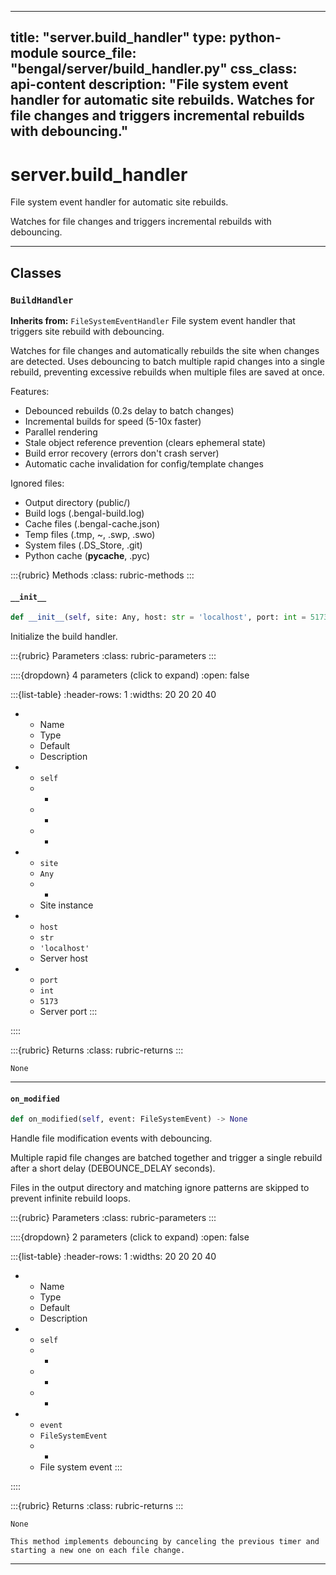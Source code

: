 
---
title: "server.build_handler"
type: python-module
source_file: "bengal/server/build_handler.py"
css_class: api-content
description: "File system event handler for automatic site rebuilds.  Watches for file changes and triggers incremental rebuilds with debouncing."
---

# server.build_handler

File system event handler for automatic site rebuilds.

Watches for file changes and triggers incremental rebuilds with debouncing.

---

## Classes

### `BuildHandler`

**Inherits from:** `FileSystemEventHandler`
File system event handler that triggers site rebuild with debouncing.

Watches for file changes and automatically rebuilds the site when changes
are detected. Uses debouncing to batch multiple rapid changes into a single
rebuild, preventing excessive rebuilds when multiple files are saved at once.

Features:
- Debounced rebuilds (0.2s delay to batch changes)
- Incremental builds for speed (5-10x faster)
- Parallel rendering
- Stale object reference prevention (clears ephemeral state)
- Build error recovery (errors don't crash server)
- Automatic cache invalidation for config/template changes

Ignored files:
- Output directory (public/)
- Build logs (.bengal-build.log)
- Cache files (.bengal-cache.json)
- Temp files (.tmp, ~, .swp, .swo)
- System files (.DS_Store, .git)
- Python cache (__pycache__, .pyc)




:::{rubric} Methods
:class: rubric-methods
:::
#### `__init__`
```python
def __init__(self, site: Any, host: str = 'localhost', port: int = 5173) -> None
```

Initialize the build handler.



:::{rubric} Parameters
:class: rubric-parameters
:::

::::{dropdown} 4 parameters (click to expand)
:open: false

:::{list-table}
:header-rows: 1
:widths: 20 20 20 40

* - Name
  - Type
  - Default
  - Description
* - `self`
  - -
  - -
  - -
* - `site`
  - `Any`
  - -
  - Site instance
* - `host`
  - `str`
  - `'localhost'`
  - Server host
* - `port`
  - `int`
  - `5173`
  - Server port
:::

::::

:::{rubric} Returns
:class: rubric-returns
:::

`None`




---
#### `on_modified`
```python
def on_modified(self, event: FileSystemEvent) -> None
```

Handle file modification events with debouncing.

Multiple rapid file changes are batched together and trigger a single
rebuild after a short delay (DEBOUNCE_DELAY seconds).

Files in the output directory and matching ignore patterns are skipped
to prevent infinite rebuild loops.



:::{rubric} Parameters
:class: rubric-parameters
:::

::::{dropdown} 2 parameters (click to expand)
:open: false

:::{list-table}
:header-rows: 1
:widths: 20 20 20 40

* - Name
  - Type
  - Default
  - Description
* - `self`
  - -
  - -
  - -
* - `event`
  - `FileSystemEvent`
  - -
  - File system event
:::

::::

:::{rubric} Returns
:class: rubric-returns
:::

`None`


```{note}
This method implements debouncing by canceling the previous timer and starting a new one on each file change.
```




---
